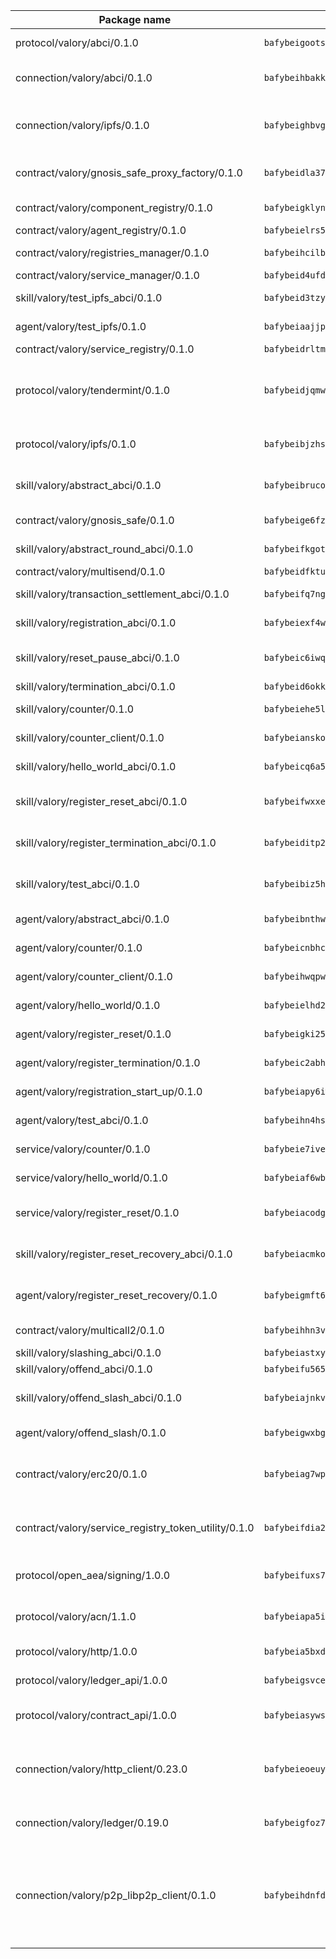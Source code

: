 | Package name                                                  | Package hash                                                  | Description                                                                                                                |
| ------------------------------------------------------------- | ------------------------------------------------------------- | -------------------------------------------------------------------------------------------------------------------------- |
| protocol/valory/abci/0.1.0                                    | `bafybeigootsvqpk6th5xpdtzanxum3earifrrezfyhylfrit7yvqdrtgpe` | A protocol for ABCI requests and responses.                                                                                |
| connection/valory/abci/0.1.0                                  | `bafybeihbakkgkj52cwvtapa23ssqgonxuag5oz6phg65jvvgbs3oavbymi` | connection to wrap communication with an ABCI server.                                                                      |
| connection/valory/ipfs/0.1.0                                  | `bafybeighbvg6if7bwswosgajlzgz36pwuyttu3vyfqgwi3xayvdxtl53lq` | A connection responsible for uploading and downloading files from IPFS.                                                    |
| contract/valory/gnosis_safe_proxy_factory/0.1.0               | `bafybeidla37ruoecdedmbz6nmhzvqu7iyzexivsgq6j7rahr7dubea2f7q` | Gnosis Safe proxy factory (GnosisSafeProxyFactory) contract                                                                |
| contract/valory/component_registry/0.1.0                      | `bafybeigklynwl3mfav5yt5zdkrqe6rukv4ygdhpdusk66ojt4jj7tunxcy` | Component registry contract                                                                                                |
| contract/valory/agent_registry/0.1.0                          | `bafybeielrs5qih3r6qhnily6x4h4j4j6kux6eqr546homow4c5ljgfyljq` | Agent registry contract                                                                                                    |
| contract/valory/registries_manager/0.1.0                      | `bafybeihcilb27ekgoplmc43iog2zrus63fufql4rly2umbuj573nu3zpg4` | Registries Manager contract                                                                                                |
| contract/valory/service_manager/0.1.0                         | `bafybeid4ufdirr3qaksk72iwnuzfelhzqwh7t3q56x2ixhzvwltte4yy5a` | Service Manager contract                                                                                                   |
| skill/valory/test_ipfs_abci/0.1.0                             | `bafybeid3tzy5lyjgluhxp5wuvuc4fc2b7t3ufbrj3jnljmojq42nbepzze` | IPFS e2e testing application.                                                                                              |
| agent/valory/test_ipfs/0.1.0                                  | `bafybeiaajjpcp6elhu5jnjuwidnuyojuyp44mw72v5xnqycohqi5fqltwe` | Agent for testing the ABCI connection.                                                                                     |
| contract/valory/service_registry/0.1.0                        | `bafybeidrltmdujixbgec6qz2bmuwcvmsb4wm2zaysws3sw37xwbjkai3f4` | Service Registry contract                                                                                                  |
| protocol/valory/tendermint/0.1.0                              | `bafybeidjqmwvgi4rqgp65tbkhmi45fwn2odr5ecezw6q47hwitsgyw4jpa` | A protocol for communication between two AEAs to share tendermint configuration details.                                   |
| protocol/valory/ipfs/0.1.0                                    | `bafybeibjzhsengtxfofqpxy6syamplevp35obemwfp4c5lhag3v2bvgysa` | A protocol specification for IPFS requests and responses.                                                                  |
| skill/valory/abstract_abci/0.1.0                              | `bafybeibrucolftvra3dykaazw3h5tbjnz7qboj6baxf27xuy2ja5lbtjmq` | The abci skill provides a template of an ABCI application.                                                                 |
| contract/valory/gnosis_safe/0.1.0                             | `bafybeige6fzbqhp6ovms7uifbxvzlh5triw7zdqkem7rjiaiwig2pl7vba` | Gnosis Safe (GnosisSafeL2) contract                                                                                        |
| skill/valory/abstract_round_abci/0.1.0                        | `bafybeifkgotaushutd3tf4knlbkwpwgwbgcbh3jxjgrdlja5rfclgumgu4` | abstract round-based ABCI application                                                                                      |
| contract/valory/multisend/0.1.0                               | `bafybeidfktuprydtmi4umolfles5qaf7s3t26puvvs44hvkq6uwwr3ia3a` | MultiSend contract                                                                                                         |
| skill/valory/transaction_settlement_abci/0.1.0                | `bafybeifq7ngoj3ywdsglmhwh5oxiprerzpbje5whvgvktwjnr4cqxqgq4i` | ABCI application for transaction settlement.                                                                               |
| skill/valory/registration_abci/0.1.0                          | `bafybeiexf4wgolji54legi3mr4uxloauzotidrwzyd4kjeuyl5bptuue3u` | ABCI application for common apps.                                                                                          |
| skill/valory/reset_pause_abci/0.1.0                           | `bafybeic6iwqsja4uwshow7o6o3en7wgzvwlccysrmalengzpwjny3aeqqm` | ABCI application for resetting and pausing app executions.                                                                 |
| skill/valory/termination_abci/0.1.0                           | `bafybeid6okklrkc7o6ghgohgs6urk2nxi7uxobmvrmd6kg2lmyvflcxgsu` | Termination skill.                                                                                                         |
| skill/valory/counter/0.1.0                                    | `bafybeiehe5ltp5d4k63sjr4eavhcarvglru6dthvznsjjha5mcuzxugzam` | The ABCI Counter application example.                                                                                      |
| skill/valory/counter_client/0.1.0                             | `bafybeianskoghhdffn4wqquup3rtziefq6jareutugb6a5zkbvuvctgk3i` | A client for the ABCI counter application.                                                                                 |
| skill/valory/hello_world_abci/0.1.0                           | `bafybeicq6a556lh2l5cta76st36x6ayje5ffzamcnif7lrv3gntwmqboe4` | Hello World ABCI application.                                                                                              |
| skill/valory/register_reset_abci/0.1.0                        | `bafybeifwxxek5l6kye42smhiz7czlyvkqc7cf6ciwzz4rzvf25xbrdcd5e` | ABCI application for dummy skill that registers and resets                                                                 |
| skill/valory/register_termination_abci/0.1.0                  | `bafybeiditp2orpw7eahpxcais2h6hyb3mnvsaq5klgkspc4pyzvot2m5ka` | ABCI application for dummy skill that registers and resets                                                                 |
| skill/valory/test_abci/0.1.0                                  | `bafybeibiz5hd2g4x37245cdz75obh4kuithonhstu5fnjhdioqfz2vpdba` | ABCI application for testing the ABCI connection.                                                                          |
| agent/valory/abstract_abci/0.1.0                              | `bafybeibnthwazpipevedp3j5426gmnqnxcw5cnutpr6pp3hrlyrfjyj4xm` | The abstract ABCI AEA - for testing purposes only.                                                                         |
| agent/valory/counter/0.1.0                                    | `bafybeicnbhcvpbzmamd4zv4uds5urddkur4fmhrjng7atvlorcrxpib5um` | The ABCI Counter example as an AEA                                                                                         |
| agent/valory/counter_client/0.1.0                             | `bafybeihwqpwbejtk25xvlsltinpxe5myb33vpv4ee7qxqgsbwuzkdzujoe` | The ABCI Counter example as an AEA                                                                                         |
| agent/valory/hello_world/0.1.0                                | `bafybeielhd2dftacyng2d3x6ra3lfcrnkz4rezamkkshrnns3l22kyznha` | Hello World ABCI example.                                                                                                  |
| agent/valory/register_reset/0.1.0                             | `bafybeigki25yte7sbxjbuaculuxki2b4ylpsdoyt2llzlhllxf3s4nsypy` | Register reset to replicate Tendermint issue.                                                                              |
| agent/valory/register_termination/0.1.0                       | `bafybeic2abhmc2s7y6po7ige3mqdfv3zp3zhuwektpofrnfmqextgoegmy` | Register terminate to test the termination feature.                                                                        |
| agent/valory/registration_start_up/0.1.0                      | `bafybeiapy6iwtwisxy4eqzvm7rvn5ht4p5zulgnaufadfbbcxlzbzbywf4` | Registration start-up ABCI example.                                                                                        |
| agent/valory/test_abci/0.1.0                                  | `bafybeihn4hsfgk5cjihlevdf7ub4fvdxucys6fv45fzp2ngik5xmxlgggy` | Agent for testing the ABCI connection.                                                                                     |
| service/valory/counter/0.1.0                                  | `bafybeie7ivek3ih5njcd3tocxzx6vzunlt6tiqssgpdb3atpewza2yue5q` | A set of agents incrementing a counter                                                                                     |
| service/valory/hello_world/0.1.0                              | `bafybeiaf6wba7eiuhkgvkumlrspwoedwjqnlioxpomtltsvwl2cuc75hzy` | A simple demonstration of a simple ABCI application                                                                        |
| service/valory/register_reset/0.1.0                           | `bafybeiacodg3sodginxhjxpk7yjky5rx76stpnvmmmkt3sxogqftobwpgi` | Test and debug tendermint reset mechanism.                                                                                 |
| skill/valory/register_reset_recovery_abci/0.1.0               | `bafybeiacmkoqluxkmpgoghw7pwbye2ekoutwhfqovfcj66d4gln6odyzca` | ABCI application for dummy skill that registers and resets                                                                 |
| agent/valory/register_reset_recovery/0.1.0                    | `bafybeigmft62zcurqk7jhxznjm26tkfihltyp37cnslt32pjo4cigp7z5i` | Agent to showcase hard reset as a recovery mechanism.                                                                      |
| contract/valory/multicall2/0.1.0                              | `bafybeihhn3vic2yje7ehmi43a4wus4vnei5nwihetwk73tqtgbnn44pr2u` | The MakerDAO multicall2 contract.                                                                                          |
| skill/valory/slashing_abci/0.1.0                              | `bafybeiastxyjphrpn2q7ubjahi3u3uibtgclvzf4zzal5m7oo37czg2uze` | Slashing skill.                                                                                                            |
| skill/valory/offend_abci/0.1.0                                | `bafybeifu565y56t3rtombnjllpglkpuqwbanktasdqgssb2efws2mgihjq` | Offend ABCI application.                                                                                                   |
| skill/valory/offend_slash_abci/0.1.0                          | `bafybeiajnkvcb4lgtgm3qevvx7qmk3qjkkonlkm3ln4up2hmjqwkmyhhqy` | ABCI application used in order to test the slashing abci                                                                   |
| agent/valory/offend_slash/0.1.0                               | `bafybeigwxbgzqbzhvbvz3ft74dagsudgmw225dwvmhbpra4fq2kry6j2ca` | Offend and slash to test the slashing feature.                                                                             |
| contract/valory/erc20/0.1.0                                   | `bafybeiag7wpfri44bwrx26374mnxyglmwxod6gu37foqkvloqr7oeldlgu` | The scaffold contract scaffolds a contract to be implemented by the developer.                                             |
| contract/valory/service_registry_token_utility/0.1.0          | `bafybeifdia2y5546tvk6xzxeaqzf2n5n7dutj2hdzbgenxohaqhjtnjqm4` | The scaffold contract scaffolds a contract to be implemented by the developer.                                             |
| protocol/open_aea/signing/1.0.0                               | `bafybeifuxs7gdg2okbn7uofymenjlmnih2wxwkym44lsgwmklgwuckxm2m` | A protocol for communication between skills and decision maker.                                                            |
| protocol/valory/acn/1.1.0                                     | `bafybeiapa5ilsobggnspoqhspftwolrx52udrwmaxdxgrk26heuvl4oooa` | The protocol used for envelope delivery on the ACN.                                                                        |
| protocol/valory/http/1.0.0                                    | `bafybeia5bxdua2i6chw6pg47bvoljzcpuqxzy4rdrorbdmcbnwmnfdobtu` | A protocol for HTTP requests and responses.                                                                                |
| protocol/valory/ledger_api/1.0.0                              | `bafybeigsvceac33asd6ecbqev34meyyjwu3rangenv6xp5rkxyz4krvcby` | A protocol for ledger APIs requests and responses.                                                                         |
| protocol/valory/contract_api/1.0.0                            | `bafybeiasywsvax45qmugus5kxogejj66c5taen27h4voriodz7rgushtqa` | A protocol for contract APIs requests and responses.                                                                       |
| connection/valory/http_client/0.23.0                          | `bafybeieoeuy4brzimtnubmokwirhrx27ezls6cdnl5qik4rkykfle3nn2y` | The HTTP_client connection that wraps a web-based client connecting to a RESTful API specification.                        |
| connection/valory/ledger/0.19.0                               | `bafybeigfoz7d7si7s4jehvloq2zmiiocpbxcaathl3bxkyarxoerxq7g3a` | A connection to interact with any ledger API and contract API.                                                             |
| connection/valory/p2p_libp2p_client/0.1.0                     | `bafybeihdnfdth3qgltefgrem7xyi4b3ejzaz67xglm2hbma2rfvpl2annq` | The libp2p client connection implements a tcp connection to a running libp2p node as a traffic delegate to send/receive envelopes to/from agents in the DHT. |
